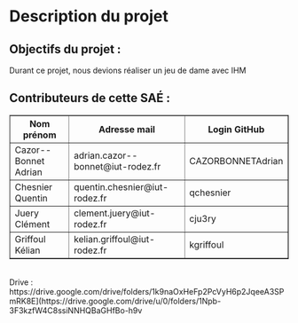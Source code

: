 <h1>Description du projet</h1>
<h2>Objectifs du projet :</h2> 

<p>Durant ce projet, nous devions réaliser un jeu de dame avec IHM </p>

<h2>Contributeurs de cette SAÉ :</h2>
  <table border="1">
    <tr>
      <th>Nom prénom</th>
      <th>Adresse mail</th>
      <th>Login GitHub</th>
    </tr>
    <tr>
      <td>Cazor--Bonnet Adrian</td>
      <td>adrian.cazor--bonnet@iut-rodez.fr</td>
      <td>CAZORBONNETAdrian</td>
    </tr>
    <tr>
      <td>Chesnier Quentin</td>
      <td>quentin.chesnier@iut-rodez.fr</td>
      <td>qchesnier</td>
    </tr>
    <tr>
      <td>Juery Clément</td>
      <td>clement.juery@iut-rodez.fr</td>
      <td>cju3ry</td>
    </tr>
    <tr>
      <td>Griffoul Kélian</td>  
      <td>kelian.griffoul@iut-rodez.fr</td>  
      <td>kgriffoul</td>          
      </tr>
  </table>
<br>
  Drive : <br>
    https://drive.google.com/drive/folders/1k9naOxHeFp2PcVyH6p2JqeeA3SPmRK8E](https://drive.google.com/drive/u/0/folders/1Npb-3F3kzfW4C8ssiNNHQBaGHfBo-h9v
